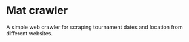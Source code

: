 # Mat crawler
A simple web crawler for scraping tournament dates and location from different websites.
